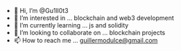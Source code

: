 - 👋 Hi, I’m @Gu1ll0t3
- 👀 I’m interested in ... blockchain and web3 development
- 🌱 I’m currently learning ... js and solidity
- 💞️ I’m looking to collaborate on ... blockchain projects
- 📫 How to reach me ... guillermodulce@gmail.com

<!---
Gu1ll0t3/Gu1ll0t3 is a ✨ special ✨ repository because its `README.md` (this file) appears on your GitHub profile.
You can click the Preview link to take a look at your changes.
--->
